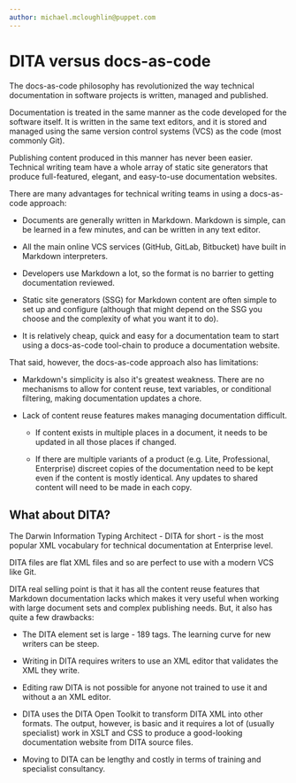 ```yaml
---
author: michael.mcloughlin@puppet.com
---
```


# DITA versus docs-as-code

The docs-as-code philosophy has revolutionized the way technical documentation in software projects is written, managed and published.

Documentation is treated in the same manner as the code developed for the software itself. It is written in the same text editors, and it is stored and managed using the same version control systems \(VCS\) as the code \(most commonly Git\).

Publishing content produced in this manner has never been easier. Technical writing team have a whole array of static site generators that produce full-featured, elegant, and easy-to-use documentation websites.

There are many advantages for technical writing teams in using a docs-as-code approach:

-   Documents are generally written in Markdown. Markdown is simple, can be learned in a few minutes, and can be written in any text editor.

-   All the main online VCS services \(GitHub, GitLab, Bitbucket\) have built in Markdown interpreters.

-   Developers use Markdown a lot, so the format is no barrier to getting documentation reviewed.

-   Static site generators \(SSG\) for Markdown content are often simple to set up and configure \(although that might depend on the SSG you choose and the complexity of what you want it to do\).

-   It is relatively cheap, quick and easy for a documentation team to start using a docs-as-code tool-chain to produce a documentation website.


That said, however, the docs-as-code approach also has limitations:

-   Markdown's simplicity is also it's greatest weakness. There are no mechanisms to allow for content reuse, text variables, or conditional filtering, making documentation updates a chore.

-   Lack of content reuse features makes managing documentation difficult.

    -   If content exists in multiple places in a document, it needs to be updated in all those places if changed.

    -   If there are multiple variants of a product \(e.g. Lite, Professional, Enterprise\) discreet copies of the documentation need to be kept even if the content is mostly identical. Any updates to shared content will need to be made in each copy.


## What about DITA?

The Darwin Information Typing Architect - DITA for short - is the most popular XML vocabulary for technical documentation at Enterprise level.

DITA files are flat XML files and so are perfect to use with a modern VCS like Git.

DITA real selling point is that it has all the content reuse features that Markdown documentation lacks which makes it very useful when working with large document sets and complex publishing needs. But, it also has quite a few drawbacks:

-   The DITA element set is large - 189 tags. The learning curve for new writers can be steep.

-   Writing in DITA requires writers to use an XML editor that validates the XML they write.

-   Editing raw DITA is not possible for anyone not trained to use it and without a an XML editor.

-   DITA uses the DITA Open Toolkit to transform DITA XML into other formats. The output, however, is basic and it requires a lot of \(usually specialist\) work in XSLT and CSS to produce a good-looking documentation website from DITA source files.

-   Moving to DITA can be lengthy and costly in terms of training and specialist consultancy.


